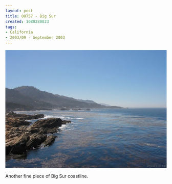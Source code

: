 ```yaml
---
layout: post
title: 00757 - Big Sur
created: 1080280823
tags:
- California
- 2003/09 - September 2003
---
```


<img src="/image/images/107_0757-b-425.jpg"/>

Another fine piece of Big Sur coastline.
